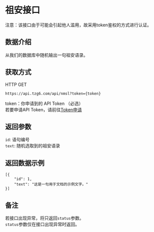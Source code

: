 # 祖安接口
注意：该接口由于可能会引起他人滥用，故采用token鉴权的方式进行认证。   
## 数据介绍
从我们的数据库中随机输出一句祖安语录。
## 获取方式
HTTP GET
```
https://api.tzg6.com/api/nmsl?token={token}
```
token：你申请到的 API Token （必选）   
若要申请API Token，请前往[Token申请](https://api.tzg6.com/token-apply.html)
## 返回参数
``` id ```: 语句编号   
``` text ```: 随机选取到的祖安语录   
## 返回数据示例
```
[{
	"id": 1,
	"text": "这是一句用于文档的示例文字。"
}]
```
## 备注
若接口出现异常，将只返回``` status ```参数。   
``` status ```参数仅在接口出现异常时返回。